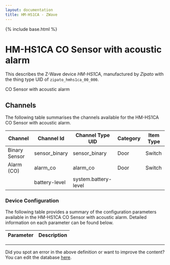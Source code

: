 ```yaml
---
layout: documentation
title: HM-HS1CA - ZWave
---
```


{% include base.html %}

# HM-HS1CA CO Sensor with acoustic alarm

This describes the Z-Wave device *HM-HS1CA*, manufactured by *Zipato* with the thing type UID of ```zipato_hmhs1ca_00_000```. 

CO Sensor with acoustic alarm


## Channels
The following table summarises the channels available for the HM-HS1CA CO Sensor with acoustic alarm.

| Channel | Channel Id | Channel Type UID | Category | Item Type |
|---------|------------|------------------|----------|-----------|
| Binary Sensor | sensor_binary | sensor_binary | Door | Switch |
| Alarm (CO) | alarm_co | alarm_co | Door | Switch |
|  | battery-level | system.battery-level |  |  |


### Device Configuration
The following table provides a summary of the configuration parameters available in the HM-HS1CA CO Sensor with acoustic alarm.
Detailed information on each parameter can be found below.

| Parameter   | Description |
|-------------|-------------|


---

Did you spot an error in the above definition or want to improve the content?
You can edit the database [here](http://www.cd-jackson.com/index.php/zwave/zwave-device-database/zwave-device-list/devicesummary/741).
